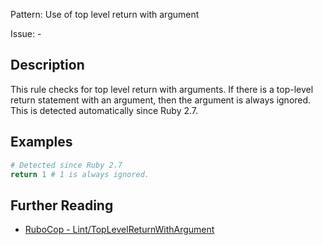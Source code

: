 Pattern: Use of top level return with argument

Issue: -

## Description

This rule checks for top level return with arguments. If there is a
top-level return statement with an argument, then the argument is
always ignored. This is detected automatically since Ruby 2.7.

## Examples

```ruby
# Detected since Ruby 2.7
return 1 # 1 is always ignored.
```

## Further Reading

* [RuboCop - Lint/TopLevelReturnWithArgument](https://docs.rubocop.org/rubocop/cops_lint.html#linttoplevelreturnwithargument)
